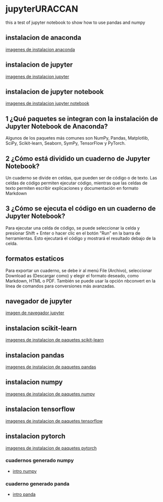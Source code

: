 # jupyterURACCAN
this a test of jupyter notebook to show how to use pandas and numpy


## instalacion de anaconda
[imagenes de instalacion anaconda](./images/instalacion.png)

## instalacion de jupyter
[imagenes de instalacion jupyter](./images/installjupyter.png)

## instalacion de jupyter notebook

[imagenes de instalacion jupyter notebook](./images/jupyternotebbok.png)

## 1 ¿Qué paquetes se integran con la instalación de Jupyter Notebook de Anaconda?
Algunos de los paquetes más comunes son NumPy, Pandas, Matplotlib, SciPy, Scikit-learn, Seaborn, SymPy, TensorFlow y PyTorch.

## 2 ¿Cómo está dividido un cuaderno de Jupyter Notebook?
Un cuaderno se divide en celdas, que pueden ser de código o de texto. Las celdas de código permiten ejecutar código, mientras que las celdas de texto permiten escribir explicaciones y documentación en formato Markdown

## 3 ¿Cómo se ejecuta el código en un cuaderno de Jupyter Notebook?
Para ejecutar una celda de código, se puede seleccionar la celda y presionar Shift + Enter o hacer clic en el botón "Run" en la barra de herramientas. Esto ejecutará el código y mostrará el resultado debajo de la celda.

## formatos estaticos
Para exportar un cuaderno, se debe ir al menú File (Archivo), seleccionar Download as (Descargar como) y elegir el formato deseado, como Markdown, HTML o PDF. También se puede usar la opción nbconvert en la línea de comandos para conversiones más avanzadas.


## navegador de jupyter 
[imagen de navegador jupyter](./images/jupyterpagina3.png)

## instalacion  scikit-learn 
[imagenes de instalacion de paquetes scikit-learn](./images/instalacionscikit.png)

## instalacion  pandas
[imagenes de instalacion de paquetes pandas](./images/instalacionpandas.png)

 ## instalacion  numpy 
[imagenes de instalacion de paquetes numpy](./images/instalacionnumpy.png)

 ## instalacion tensorflow
[imagenes de instalacion de paquetes tensorflow](./images/pipinstalciontensor.png)

 ## instalacion  pytorch 
[imagenes de instalacion de paquetes pytorch](./images/pitch.png)

### cuadernos generado numpy
- [intro numpy](./numpy.md)

### cuaderno generado panda
- [intro panda](./panda1.md)

